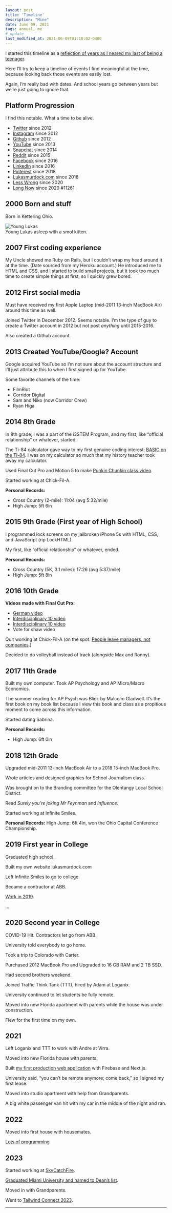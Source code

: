 ```yaml
---
layout: post
title: 'Timeline'
description: "Mine"
date: June 09, 2021
tags: annual, me
# update
last_modified_at: 2021-06-09T01:10:02-0400
---
```


I started this timeline as a [reflection of years as I neared my last of being a teenager](https://lukasmurdock.com/zero-through-nineteen/).

Here I’ll try to keep a timeline of events I find meaningful at the time, because looking back those events are easily lost.

Again, I’m really bad with dates. And school years go between years but we’re just going to ignore that.


## Platform Progression

I find this notable. What a time to be alive.

- [Twitter](https://twitter.com/MurdockLukas) since 2012
- [Instagram](https://www.instagram.com/lukasauras.rex/) since 2012
- [Github](https://twitter.com/MurdockLukas) since 2012
- [YouTube](https://www.youtube.com/channel/UCG8ZhvCtKlnPXkoJG2u52lw) since 2013
- [Snapchat](https://www.snapchat.com/add/rexisking7) since 2014
- [Reddit](https://www.reddit.com/user/LukasMurdock) since 2015
- [Facebook](https://www.facebook.com/lukas.rex.murdock/) since 2016
- [LinkedIn](https://www.linkedin.com/in/lukas-murdock/) since 2016
- [Pinterest](https://www.pinterest.com/murdocklukas/) since 2018
- [Lukasmurdock.com](https://lukasmurdock.com/) since 2018
- [Less Wrong](https://www.lesswrong.com/) since 2020
- [Long Now](https://longnow.org/) since 2020 #11261

## 2000 Born and stuff
Born in Kettering Ohio.

<figure style="margin: 0;">
    <img src="/images/posts/young_lukas.JPG" alt="Young Lukas">
    <figcaption>Young Lukas asleep with a smol kitten.</figcaption>
</figure>

## 2007 First coding experience
My Uncle showed me Ruby on Rails, but I couldn’t wrap my head around it at the time. (Date sourced from my Heroku account.) He introduced me to HTML and CSS, and I started to build small projects, but it took too much time to create simple things at first, so I quickly grew bored.

## 2012 First social media
Must have received my first Apple Laptop (mid-2011 13-inch MacBook Air) around this time as well.

Joined Twitter in December 2012. Seems notable. I’m the type of guy to create a Twitter account in 2012 but not post _anything_ until 2015-2016.

Also created a Github account.

## 2013 Created YouTube/Google? Account
Google acquired YouTube so I’m not sure about the account structure and I’ll just attribute this to when I first signed up for YouTube.

Some favorite channels of the time:
- FilmRiot
- Corridor Digital
- Sam and Niko (now Corridor Crew)
- Ryan Higa


## 2014 8th Grade
In 8th grade, I was a part of the i3STEM Program, and my first, like “official relationship” or whatever, started.

The Ti-84 calculator gave way to my first genuine coding interest: [BASIC on the Ti-84](http://tibasicdev.wikidot.com/commands). I was on my calculator so much that my history teacher took away my calculator.

Used Final Cut Pro and Motion 5 to make [Punkin Chunkin class video](https://youtu.be/dIzMk6twmmg).

Started working at Chick-Fil-A.

**Personal Records:**
- Cross Country (2-mile): 11:04 (avg 5:32/mile)
- High Jump: 5ft 6in

## 2015 9th Grade (First year of High School)

I programmed lock screens on my jailbroken iPhone 5s with HTML, CSS, and JavaScript (rip LockHTML).

My first, like “official relationship” or whatever, ended.

**Personal Records:**
- Cross Country (5K, 3.1 miles): 17:26 (avg 5:37/mile)
- High Jump: 5ft 8in

## 2016 10th Grade

**Videos made with Final Cut Pro:**
- [German video](https://youtu.be/0-DnpiqkT6I)
- [Interdisciplinary 10 video](https://youtu.be/0-DnpiqkT6I)
- [Interdisciplinary 10 video](https://youtu.be/rf25eUj_L7o)
- Vote for shaw video

Quit working at Chick-Fil-A (on the spot. [People leave managers, not companies](https://www.intercom.com/blog/people-leave-managers-not-companies/).)

Decided to do volleyball instead of track (alongside Max and Ronny).

## 2017 11th Grade
Built my own computer. Took AP Psychology and AP Micro/Macro Economics.

The summer reading for AP Psych was Blink by Malcolm Gladwell. It’s the first book on my book list because I view this book and class as a propitious moment to come across this information.

Started dating Sabrina.

**Personal Records:**
- High Jump: 6ft 0in


## 2018 12th Grade
Upgraded mid-2011 13-inch MacBook Air to a 2018 15-inch MacBook Pro.

Wrote articles and designed graphics for School Journalism class.

Was brought on to the Branding committee for the Olentangy Local School District.

Read _Surely you’re joking Mr Feynman_ and _Influence_.

Started working at Infinite Smiles.

**Personal Records:**
High Jump: 6ft 4in, won the Ohio Capital Conference Championship.

## 2019 First year in College

Graduated high school.

Built my own website lukasmurdock.com

Left Infinite Smiles to go to college.

Became a contractor at ABB.

[Work in 2019](https://lukasmurdock.com/work-in-2019/).

…

## 2020 Second year in College

COVID-19 Hit. Contractors let go from ABB.

University told everybody to go home.

Took a trip to Colorado with Carter.

Purchased 2012 MacBook Pro and Upgraded to 16 GB RAM and 2 TB SSD.

Had second brothers weekend.

Joined Traffic Think Tank (TTT), hired by Adam at Loganix.

University continued to let students be fully remote.

Moved into new Florida apartment with parents while the house was under construction.

Flew for the first time on my own.

## 2021

Left Loganix and TTT to work with Andre at Virra.

Moved into new Florida house with parents.

Built [my first production web application](https://lukasmurdock.com/first-nextjs-app/) with Firebase and Next.js.

University said, “you can’t be remote anymore; come back,” so I signed my first lease.

Moved into studio apartment with help from Grandparents.

A big white passenger van hit with my car in the middle of the night and ran.

## 2022

Moved into first house with housemates.

[Lots of programming](https://lukasmurdock.com/project-timeline/)

## 2023

Started working at [SkyCatchFire](https://www.skycatchfire.com/).

[Graduated Miami University and named to Dean’s list](https://meritpages.com/Lukas-Murdock/5371460).

Moved in with Grandparents.

Went to [Tailwind Connect 2023](/twconnect).

---

<script>
    const items = [
        {
            id: 'birth',
            date: '2000-12-09',
            name: 'birth'
        },
        {
            id: 'bachelorDegree',
            date: '2023-05-14',
            name: 'graduating college'
        }
    ]
    const currentDate = new Date();
    for (const item of items) {
        console.log({item})
        const d = getTimeDuration(currentDate, item.date)
        document.write(`<p>It has been ${d.decades} decades, ${d.years} years, ${d.months} months, and ${d.days} days since ${item.name}.</p>`)
    }

    document.write('<p>You can wish away forever but you’ll never find a thing like today.</p>')


function getTimeDuration(startDate, endDate) {
    console.log({startDate, endDate})
  const start = new Date(startDate);
  const end = new Date(endDate);

  // Calculate the time difference in milliseconds
  const timeDiff = Math.abs(end - start);

  // Convert the time difference to decades, years, months, and days
  const millisecondsPerDay = 1000 * 60 * 60 * 24;
  const millisecondsPerMonth = millisecondsPerDay * 30.436875; // Average number of days in a month

  const decades = Math.floor(timeDiff / (millisecondsPerDay * 365.25 * 10));
  const years = Math.floor((timeDiff % (millisecondsPerDay * 365.25 * 10)) / (millisecondsPerDay * 365.25));
  const months = Math.floor(((timeDiff % (millisecondsPerDay * 365.25 * 10)) % (millisecondsPerDay * 365.25)) / millisecondsPerMonth);
  const days = Math.floor((((timeDiff % (millisecondsPerDay * 365.25 * 10)) % (millisecondsPerDay * 365.25)) % millisecondsPerMonth) / millisecondsPerDay);

  return {
    decades,
    years,
    months,
    days
  };
}
</script>
